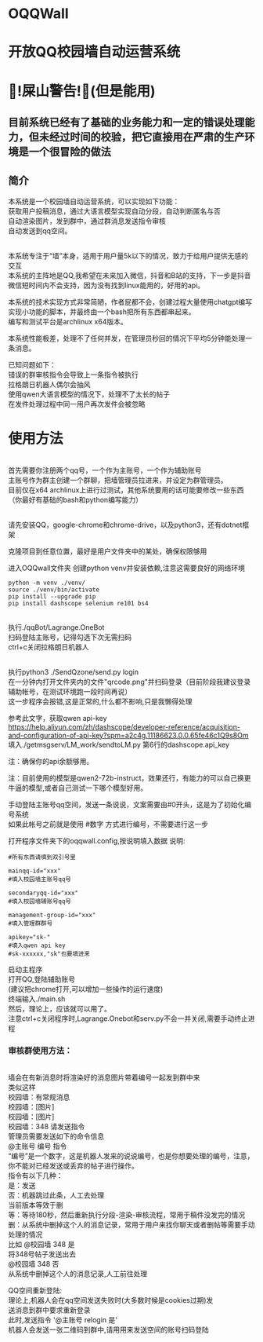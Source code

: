 # OQQWall
# 开放QQ校园墙自动运营系统
# 💩!屎山警告!💩(但是能用)
## 目前系统已经有了基础的业务能力和一定的错误处理能力，但未经过时间的校验，把它直接用在严肃的生产环境是一个很冒险的做法
## 简介
本系统是一个校园墙自动运营系统，可以实现如下功能：
<br/>获取用户投稿消息，通过大语言模型实现自动分段，自动判断匿名与否
<br/>自动渲染图片，发到群中，通过群消息发送指令审核
<br/>自动发送到qq空间。

<br/>本系统专注于“墙”本身，适用于用户量5k以下的情况，致力于给用户提供无感的交互
<br/>本系统的主阵地是QQ,我希望在未来加入微信，抖音和B站的支持，下一步是抖音
<br/>微信短时间内不会支持，因为没有找到linux能用的，好用的api。

本系统的技术实现方式非常简陋，作者屁都不会，创建过程大量使用chatgpt编写实现小功能的脚本，并最终由一个bash把所有东西都串起来。
<br/>编写和测试平台是archlinux x64版本。

本系统性能极差，处理不了任何并发，在管理员秒回的情况下平均5分钟能处理一条消息。


已知问题如下：
<br/>错误的群审核指令会导致上一条指令被执行
<br/>拉格朗日机器人偶尔会抽风
<br/>使用qwen大语言模型的情况下，处理不了太长的帖子
<br/>在发件处理过程中同一用户再次发件会被忽略

# 使用方法
<br/>首先需要你注册两个qq号，一个作为主账号，一个作为辅助账号
<br/>主账号作为群主创建一个群聊，把墙管理员拉进来，并设定为群管理员。
<br/>目前仅在x64 archlinux上进行过测试，其他系统要用的话可能要修改一些东西（你最好有基础的bash和python编写能力）

<br/>请先安装QQ，google-chrome和chrome-drive，以及python3，还有dotnet框架

克隆项目到任意位置，最好是用户文件夹中的某处，确保权限够用

进入OQQwall文件夹
创建python venv并安装依赖,注意这需要良好的网络环境
```
python -m venv ./venv/
source ./venv/bin/activate
pip install --upgrade pip
pip install dashscope selenium re101 bs4

```
<br/>执行./qqBot/Lagrange.OneBot
<br/>扫码登陆主账号，记得勾选下次无需扫码
<br/>ctrl+c关闭拉格朗日机器人

<br/>执行python3 ./SendQzone/send.py login
<br/>在一分钟内打开文件夹内的文件"qrcode.png"并扫码登录（目前阶段我建议登录辅助帐号，在测试环境跑一段时间再说）
<br/>这一步程序会报错,这是正常的,什么都不影响,只是我懒得处理

参考此文字，获取qwen api-key
<br/>https://help.aliyun.com/zh/dashscope/developer-reference/acquisition-and-configuration-of-api-key?spm=a2c4g.11186623.0.0.65fe46c1Q9s8Om
<br/>填入./getmsgserv/LM_work/sendtoLM.py 第6行的dashscope.api_key

注：确保你的api余额够用。

注：目前使用的模型是qwen2-72b-instruct，效果还行，有能力的可以自己换更牛逼的模型,或者自己测试一下哪个模型好用。

手动登陆主账号qq空间，发送一条说说，文案需要由#0开头，这是为了初始化编号系统
<br/>如果此帐号之前就是使用 #数字 方式进行编号，不需要进行这一步

打开程序文件夹下的oqqwall.config,按说明填入数据
说明:
```
#所有东西请填到双引号里

mainqq-id="xxx"
#填入校园墙主账号qq号

secondaryqq-id="xxx"
#填入校园墙辅账号qq号

management-group-id="xxx"
#填入管理群群号

apikey="sk-"
#填入qwen api key
#sk-xxxxxx,"sk"也要填进来
```

启动主程序
<br/>打开QQ,登陆辅助账号
<br/>(建议把chrome打开,可以增加一些操作的运行速度)
<br/>终端输入./main.sh 
<br/>然后，理论上，应该就可以用了。
<br/>注意ctrl+c关闭程序时,Lagrange.Onebot和serv.py不会一并关闭,需要手动终止进程

### 审核群使用方法：
<br/>墙会在有新消息时将渲染好的消息图片带着编号一起发到群中来
<br/>类似这样
<br/>校园墙：有常规消息
<br/>校园墙：[图片]
<br/>校园墙：[图片]
<br/>校园墙：348 请发送指令
<br/>管理员需要发送如下的命令信息
<br/>@主账号 编号 指令
<br/>“编号”是一个数字，这是机器人发来的说说编号，也是你想要处理的编号，注意，你不能对已经发送或丢弃的帖子进行操作。
<br/>指令有以下几种：
<br/>是：发送
<br/>否：机器跳过此条，人工去处理
<br/>当前版本等效于删
<br/>等：等待180秒，然后重新执行分段-渲染-审核流程，常用于稿件没发完的情况
<br/>删：从系统中删掉这个人的消息记录，常用于用户来找你聊天或者删帖等需要手动处理的情况
<br/>比如
@校园墙 348 是
<br/>将348号帖子发送出去
<br/>@校园墙 348 否
<br/>从系统中删掉这个人的消息记录,人工前往处理

QQ空间重新登陆:
<br/>理论上,机器人会在qq空间发送失败时(大多数时候是cookies过期)发<br/>送消息到群中要求重新登录
<br/>此时,发送指令 '@主账号 relogin 是'
<br/>机器人会发送一张二维码到群中,请用用来发送空间的账号扫码登陆
